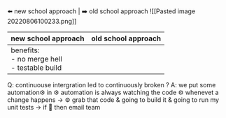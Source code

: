 ⬅️ new school approach                          |                           ➡️ old school approach
![[Pasted image 20220806100233.png]]

| new school approach                             | old school approach |
| ----------------------------------------------- | ------------------- |
| benefits: <br> - no merge hell <br> - testable build |                  | 
Q: continuouse intergration led to continuously broken ?
A: we put some automation⚙️ in
	⚙️ automation is always watching the code
	⚙️ whenevet a change happens 
		→ ⚙️ grab that code & going to build it & going to run my unit tests 
		→ if 🚫 then email team